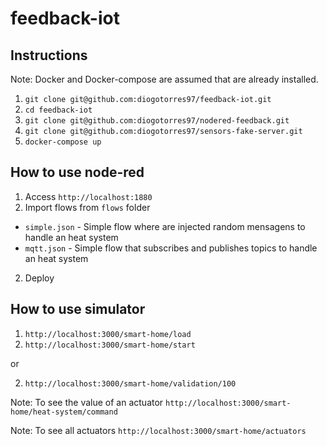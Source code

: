 # feedback-iot

## Instructions

Note: Docker and Docker-compose are assumed that are already installed.

1. `git clone git@github.com:diogotorres97/feedback-iot.git`
2. `cd feedback-iot`
3. `git clone git@github.com:diogotorres97/nodered-feedback.git`
4. `git clone git@github.com:diogotorres97/sensors-fake-server.git`
5. `docker-compose up`

## How to use node-red

1. Access `http://localhost:1880`
1. Import flows from `flows` folder
 * `simple.json` - Simple flow where are injected random mensagens to handle an heat system
 * `mqtt.json` - Simple flow that subscribes and publishes topics to handle an heat system
2. Deploy

## How to use simulator
1. `http://localhost:3000/smart-home/load`
2. `http://localhost:3000/smart-home/start`

or

2. `http://localhost:3000/smart-home/validation/100`

Note: To see the value of an actuator `http://localhost:3000/smart-home/heat-system/command`

Note: To see all actuators `http://localhost:3000/smart-home/actuators`
